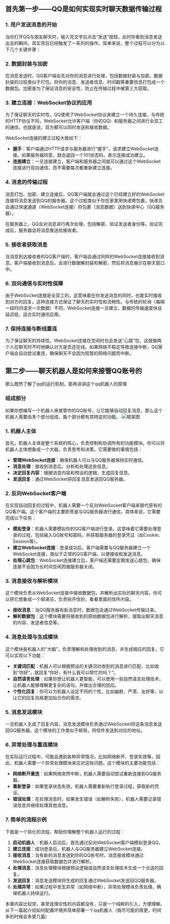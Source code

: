 ## 首先第一步——QQ是如何实现实时聊天数据传输过程

### 1. 用户发送消息的开始

当你打开QQ与朋友聊天时，输入完文字后点击“发送”按钮，此时你看到消息发送出去的瞬间，其实背后已经触发了一系列的操作。简单来说，整个过程可以分为以下几个关键步骤：

### 2. 数据封装与加密

在消息发送时，QQ客户端会先对你的消息进行处理，包括数据封装与加密。数据封装的过程类似于打包，将你的消息、发送者信息、时间戳等重要信息打包成一个数据包。加密是为了保证消息的安全性，防止在传输过程中被第三方窃取。

### 3. 建立连接：WebSocket协议的应用

为了保证聊天的实时性，QQ使用了WebSocket协议来建立一个持久连接。与传统的HTTP协议不同，WebSocket允许客户端（你的QQ）和服务器之间进行全双工的通信，也就是说，双方都可以同时发送和接收数据。

WebSocket连接的建立过程大致如下：

- **握手**：客户端通过HTTP请求与服务器进行“握手”，请求建立WebSocket连接。如果服务器同意，就会返回一个101状态码，表示连接成功建立。
- **连接建立**：一旦连接建立，客户端和服务器之间就可以通过这个WebSocket连接进行双向通信，而不需要每次都重新建立连接。

### 4. 消息的传输过程

消息打包、加密、建立连接后，QQ客户端就会通过这个已经建立好的WebSocket连接将消息发送到QQ的服务器。这个过程类似于你在家里用快递寄包裹，快递员会通过快速通道（WebSocket连接）将包裹（消息数据）送到快递中心（QQ服务器）。

在服务器上，QQ会对消息进行再次处理，包括解密、验证发送者身份等。验证完成后，服务器会将消息推送给接收者。

### 5. 接收者获取消息

当消息到达接收者的QQ客户端时，客户端会通过同样的WebSocket连接接收到消息。客户端接收到消息后，会进行数据解封装和解密，然后将消息展示在聊天窗口中。

### 6. 双向通信与实时性保障

由于WebSocket连接是全双工的，这意味着在你发送消息的同时，也能实时接收到对方的回复。这种连接方式保证了聊天的实时性和流畅性。与传统的轮询（每隔一段时间请求一次数据）不同，WebSocket连接一旦建立，数据的传输速度快且延迟低，适合实时通讯应用。

### 7. 保持连接与断线重连

为了保证聊天的持续性，WebSocket连接在空闲时也会发送“心跳”包，这就像两个人在聊天时不时地确认对方是否还在线。如果网络不稳定导致连接中断，QQ客户端会自动尝试重连，确保聊天不会因为短暂的网络问题而中断。

## 第二步——聊天机器人是如何来接管QQ账号的

那么既然了解了qq的运行机制，那再讲讲这个qq机器人的原理

### 组成部分

如果你想编写一个机器人来接管你的QQ账号，让它能够自动回复消息，那么这个机器人需要由多个部分组成，每个部分都有其特定的功能。
![框架图](https://i-blog.csdnimg.cn/direct/0a9050edd5924f649c4fa7b1cd9ccb0b.png#pic_center)


### 1. 机器人主体

首先，机器人主体是整个系统的核心，负责控制和协调所有的功能模块。你可以将机器人主体想象成一个大脑，负责思考和决策。它需要做的事情包括：

- **管理WebSocket连接**：确保机器人可以与QQ服务器保持实时通信。
- **消息处理**：接收到消息后，分析和处理这些信息。
- **决定回复内容**：根据消息内容和预设的逻辑，生成回复信息。
- **发送回复**：通过WebSocket将回复消息发送回QQ服务器。

### 2. 反向WebSocket客户端

在实现自动回复的过程中，机器人需要一个反向WebSocket客户端来替代原有的QQ客户端。这个客户端的主要职责是与QQ服务器进行通信，具体来说，它需要完成以下任务：

- **模拟登录**：机器人需要模拟你的QQ客户端进行登录。这意味着它需要处理登录的过程，包括输入QQ账号和密码，并获取服务器的登录凭证（如Cookie、Session等）。
- **建立WebSocket连接**：登录成功后，客户端需要与QQ服务器建立一个WebSocket连接，类似于正常的QQ客户端，以便接收和发送消息。
- **处理心跳包**：WebSocket连接建立后，客户端还需要定期发送心跳包，确保连接不会因为长时间空闲而被服务器关闭。

### 3. 消息接收与解析模块

这个模块负责从WebSocket连接中接收数据包，并解析出实际的聊天内容。你可以把它想象成一个邮递员，负责拆开信封，看看里面的信件内容。

- **接收消息**：当QQ服务器有新消息时，数据包会通过WebSocket传输过来。
- **解析数据包**：这个模块需要将接收到的原始数据包进行解析，提取出聊天消息的内容、发送者信息等。

### 4. 消息处理与生成模块

这个模块是机器人的“大脑”，负责理解和处理收到的消息，并生成相应的回复。它可以实现以下功能：

- **关键词匹配**：机器人可以根据预设的关键词对收到的消息进行匹配，比如收到“你好”，就回复“你好，有什么我可以帮忙的吗？”。
- **自然语言处理**：如果你想让机器人更智能，可以使用一些自然语言处理技术，让机器人能够理解更复杂的语句，并做出合理的回应。
- **个性化回复**：你可以为机器人设定不同的个性，比如幽默、严肃、友好等，以让它的回复风格更加贴合你的需求。

### 5. 消息发送模块

一旦机器人生成了回复内容，消息发送模块负责通过WebSocket将这条消息发送回QQ服务器。这个模块的工作类似于邮局，将信件发送到对应的地址。

### 6. 异常处理与重连模块

在实际运行过程中，可能会遇到各种异常情况，比如网络断开、登录失效等。因此，机器人需要一个异常处理模块来应对这些问题。这个模块的主要功能包括：

- **网络断开重连**：如果网络突然中断，机器人需要自动尝试重新连接到QQ服务器。
- **重新登录**：如果登录状态失效，机器人需要重新执行登录过程，获取新的凭证。
- **错误处理**：在处理消息时，如果发生错误（如解析失败），机器人需要记录错误信息并继续处理其他消息。

### 7. 简单的流程示例

下面是一个简化的流程，帮助你理解整个机器人运行的过程：

1. **启动机器人**：机器人启动后，首先通过反向WebSocket客户端模拟登录QQ。
2. **建立连接**：成功登录后，机器人与QQ服务器建立WebSocket连接。
3. **接收消息**：当有新的消息发送到你的QQ账号时，消息接收模块通过WebSocket连接获取数据包并进行解析。
4. **处理消息**：消息处理模块根据预设逻辑或自然语言处理技术生成一个合适的回复。
5. **发送回复**：消息发送模块将生成的回复通过WebSocket发送回QQ服务器。
6. **处理异常**：如果过程中发生异常（如网络中断），异常处理模块负责处理，确保机器人持续运行。

本章内容比较空，甚至连理论性的内容都没有，只是一个纯粹的引入，方便理解。从下一篇起介绍如何配置环境并简单部署一个qq机器人（我尽可能的周更，时间多的时候会多更几篇）

